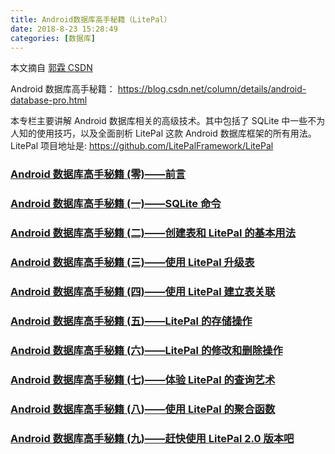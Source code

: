 ```yaml
---
title: Android数据库高手秘籍（LitePal）
date: 2018-8-23 15:28:49
categories: [数据库]
---
```

本文摘自 [郭霖 CSDN](https://blog.csdn.net/column/details/android-database-pro.html)

Android 数据库高手秘籍： https://blog.csdn.net/column/details/android-database-pro.html

本专栏主要讲解 Android 数据库相关的高级技术。其中包括了 SQLite 中一些不为人知的使用技巧，以及全面剖析 LitePal 这款 Android 数据库框架的所有用法。LitePal 项目地址是: https://github.com/LitePalFramework/LitePal

### [Android 数据库高手秘籍 (零)——前言](https://blog.csdn.net/guolin_blog/article/details/38083103)

### [Android 数据库高手秘籍 (一)——SQLite 命令](http://blog.csdn.net/guolin_blog/article/details/38461239)

### [Android 数据库高手秘籍 (二)——创建表和 LitePal 的基本用法](http://blog.csdn.net/guolin_blog/article/details/38556989)

### [Android 数据库高手秘籍 (三)——使用 LitePal 升级表](http://blog.csdn.net/guolin_blog/article/details/39151617)

### [Android 数据库高手秘籍 (四)——使用 LitePal 建立表关联](http://blog.csdn.net/guolin_blog/article/details/39207945)

### [Android 数据库高手秘籍 (五)——LitePal 的存储操作](http://blog.csdn.net/guolin_blog/article/details/39345833)

### [Android 数据库高手秘籍 (六)——LitePal 的修改和删除操作](http://blog.csdn.net/guolin_blog/article/details/40083685)

### [Android 数据库高手秘籍 (七)——体验 LitePal 的查询艺术](http://blog.csdn.net/guolin_blog/article/details/40153833)

### [Android 数据库高手秘籍 (八)——使用 LitePal 的聚合函数](http://blog.csdn.net/guolin_blog/article/details/40614197)

### [Android 数据库高手秘籍 (九)——赶快使用 LitePal 2.0 版本吧](http://blog.csdn.net/guolin_blog/article/details/80586028)




